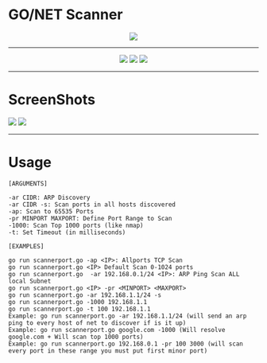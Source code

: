 # GO/NET Scanner
<div id="image" align="center">
  <img src="https://user-images.githubusercontent.com/60628803/152819380-79b7f954-faca-4363-a44b-86a5eb3a68cb.png" >
  </div>
  
 ---
 
 <div id="badges" align="center">
  <img src="https://img.shields.io/badge/%40author-luijait.es-informational">
  <img src="https://img.shields.io/github/repo-size/luijait/GONdET-Scanner?label=Size">
  <img src="https://img.shields.io/github/languages/top/luijaitd/GONET-Scanner?label=go">
</div>


---

# ScreenShots

<img src="https://user-images.githubusercontent.com/60628803/152821931-a2678f6c-c383-4939-9040-938d5f01defd.png">
<img src="https://user-images.githubusercontent.com/60628803/152824097-301c66b1-5248-4995-b1ee-1f509c1cb184.png">

---

# Usage
```
[ARGUMENTS]

-ar CIDR: ARP Discovery
-ar CIDR -s: Scan ports in all hosts discovered
-ap: Scan to 65535 Ports
-pr MINPORT MAXPORT: Define Port Range to Scan
-1000: Scan Top 1000 ports (like nmap)
-t: Set Timeout (in milliseconds)

[EXAMPLES]

go run scannerport.go -ap <IP>: Allports TCP Scan
go run scannerport.go <IP> Default Scan 0-1024 ports
go run scannerport.go  -ar 192.168.0.1/24 <IP>: ARP Ping Scan ALL local Subnet
go run scannerport.go <IP> -pr <MINPORT> <MAXPORT>
go run scannerport.go -ar 192.168.1.1/24 -s
go run scannerport.go -1000 192.168.1.1
go run scannerport.go -t 100 192.168.1.1
Example: go run scannerport.go -ar 192.168.1.1/24 (will send an arp ping to every host of net to discover if is it up)
Example: go run scannerport.go google.com -1000 (Will resolve google.com + Will scan top 1000 ports)
Example: go run scannerport.go 192.168.0.1 -pr 100 3000 (will scan every port in these range you must put first minor port)
```
